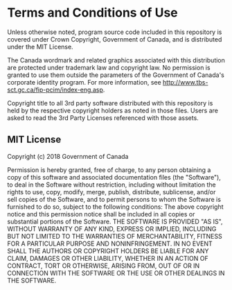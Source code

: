# Terms and Conditions of Use #

Unless otherwise noted, program source code included in this repository is covered under Crown Copyright, Government of Canada, and is distributed under the MIT License.

The Canada wordmark and related graphics associated with this distribution are protected under trademark law and copyright law. No permission is granted to use them outside the parameters of the Government of Canada's corporate identity program. For more information, see http://www.tbs-sct.gc.ca/fip-pcim/index-eng.asp.

Copyright title to all 3rd party software distributed with this repository is held by the respective copyright holders as noted in those files. Users are asked to read the 3rd Party Licenses referenced with those assets.

## MIT License ##

Copyright (c) 2018 Government of Canada

Permission is hereby granted, free of charge, to any person obtaining a copy of this software and associated documentation files (the "Software"), to deal in the Software without restriction, including without limitation the rights to use, copy, modify, merge, publish, distribute, sublicense, and/or sell copies of the Software, and to permit persons to whom the Software is furnished to do so, subject to the following conditions:
The above copyright notice and this permission notice shall be included in all copies or substantial portions of the Software.
THE SOFTWARE IS PROVIDED "AS IS", WITHOUT WARRANTY OF ANY KIND, EXPRESS OR IMPLIED, INCLUDING BUT NOT LIMITED TO THE WARRANTIES OF MERCHANTABILITY, FITNESS FOR A PARTICULAR PURPOSE AND NONINFRINGEMENT. IN NO EVENT SHALL THE AUTHORS OR COPYRIGHT HOLDERS BE LIABLE FOR ANY CLAIM, DAMAGES OR OTHER LIABILITY, WHETHER IN AN ACTION OF CONTRACT, TORT OR OTHERWISE, ARISING FROM, OUT OF OR IN CONNECTION WITH THE SOFTWARE OR THE USE OR OTHER DEALINGS IN THE SOFTWARE.